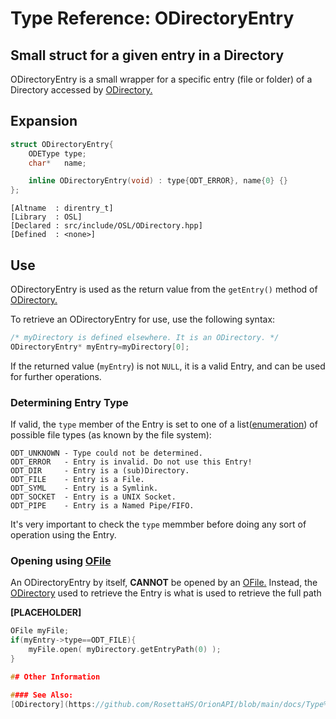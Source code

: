 # Type Reference: ODirectoryEntry
## Small struct for a given entry in a Directory
ODirectoryEntry is a small wrapper for a specific entry (file or folder) of a Directory accessed by [ODirectory.](https://github.com/RosettaHS/OrionAPI/blob/main/docs/Type%20Reference/ODirectory.md)

## Expansion
```cpp
struct ODirectoryEntry{
	ODEType type;
	char*   name;

	inline ODirectoryEntry(void) : type{ODT_ERROR}, name{0} {}
};
```
```
[Altname  : direntry_t]
[Library  : OSL]
[Declared : src/include/OSL/ODirectory.hpp]
[Defined  : <none>]
```

## Use
ODirectoryEntry is used as the return value from the `getEntry()` method of [ODirectory.](https://github.com/RosettaHS/OrionAPI/blob/main/docs/Type%20Reference/ODirectory.md)

To retrieve an ODirectoryEntry for use, use the following syntax:
```cpp
/* myDirectory is defined elsewhere. It is an ODirectory. */
ODirectoryEntry* myEntry=myDirectory[0];
```
If the returned value (`myEntry`) is not `NULL`, it is a valid Entry, and can be used for further operations.

### Determining Entry Type
If valid, the `type` member of the Entry is set to one of a list([enumeration](https://en.wikipedia.org/wiki/Enumerated_type)) of possible file types (as known by the file system):
```
ODT_UNKNOWN - Type could not be determined.
ODT_ERROR   - Entry is invalid. Do not use this Entry!
ODT_DIR     - Entry is a (sub)Directory.
ODT_FILE    - Entry is a File.
ODT_SYML    - Entry is a Symlink.
ODT_SOCKET  - Entry is a UNIX Socket.
ODT_PIPE    - Entry is a Named Pipe/FIFO.
```
It's very important to check the `type` memmber before doing any sort of operation using the Entry.

### Opening using [OFile](https://github.com/RosettaHS/OrionAPI/blob/main/docs/Type%20Reference/OFile.md)
An ODirectoryEntry by itself, **CANNOT** be opened by an [OFile.](https://github.com/RosettaHS/OrionAPI/blob/main/docs/Type%20Reference/OFile.md)
Instead, the [ODirectory](https://github.com/RosettaHS/OrionAPI/blob/main/docs/Type%20Reference/ODirectory.md) used to retrieve the Entry is what is used to retrieve the full path

**[PLACEHOLDER]**

```cpp
OFile myFile;
if(myEntry->type==ODT_FILE){
	myFile.open( myDirectory.getEntryPath(0) );
}

## Other Information

#### See Also:
[ODirectory](https://github.com/RosettaHS/OrionAPI/blob/main/docs/Type%20Reference/ODirectory.md)